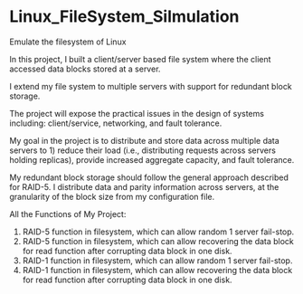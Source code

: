 # Linux_FileSystem_Silmulation
Emulate the filesystem of Linux 

In this project, I built a client/server based file system where the client accessed data blocks stored at a server. 


I extend my file system to multiple servers with support for redundant block storage. 


The project will expose the practical issues in the design of systems including: client/service, networking, and fault tolerance.
 
 
My goal in the project is to distribute and store data across multiple data servers to 1) reduce their load (i.e., distributing requests across servers holding replicas), provide increased aggregate capacity, and fault tolerance. 


My redundant block storage should follow the general approach described for RAID-5. I distribute data and parity information across servers, at the granularity of the block size from my configuration file. 


All the Functions of My Project: 
1. RAID-5 function in filesystem, which can allow random 1 server fail-stop. 
2. RAID-5 function in filesystem, which can allow recovering the data block for read function after corrupting data block in one disk. 
3. RAID-1 function in filesystem, which can allow random 1 server fail-stop.
4. RAID-1 function in filesystem, which can allow recovering the data block for read function after corrupting data block in one disk.
